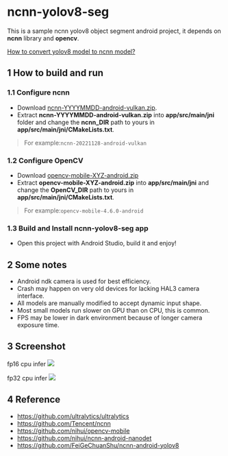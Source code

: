 # ncnn-yolov8-seg


This is a sample ncnn yolov8 object segment android project, it depends on **ncnn** library and **opencv**.

[How to convert yolov8 model to ncnn model?](https://github.com/Digital2Slave/ncnn-android-yolov8-seg/wiki/Convert-yolov8-model-to-ncnn-model)


## 1 How to build and run

### 1.1 Configure ncnn

* Download [ncnn-YYYYMMDD-android-vulkan.zip](https://github.com/Tencent/ncnn/releases).
* Extract **ncnn-YYYYMMDD-android-vulkan.zip** into **app/src/main/jni** folder and change the **ncnn_DIR** path to yours in **app/src/main/jni/CMakeLists.txt**.

> For example:`ncnn-20221128-android-vulkan`

### 1.2 Configure OpenCV

* Download [opencv-mobile-XYZ-android.zip](https://github.com/nihui/opencv-mobile)
* Extract **opencv-mobile-XYZ-android.zip** into **app/src/main/jni** and change the **OpenCV_DIR** path to yours in **app/src/main/jni/CMakeLists.txt**.

> For example:`opencv-mobile-4.6.0-android`

### 1.3 Build and Install ncnn-yolov8-seg app

* Open this project with Android Studio, build it and enjoy!

## 2 Some notes

* Android ndk camera is used for best efficiency.
* Crash may happen on very old devices for lacking HAL3 camera interface.
* All models are manually modified to accept dynamic input shape.
* Most small models run slower on GPU than on CPU, this is common.
* FPS may be lower in dark environment because of longer camera exposure time.

## 3 Screenshot
fp16 cpu infer
![](doc/fp16.gif)

fp32 cpu infer
![](doc/fp16.gif)

## 4 Reference

- https://github.com/ultralytics/ultralytics 
- https://github.com/Tencent/ncnn
- https://github.com/nihui/opencv-mobile
- https://github.com/nihui/ncnn-android-nanodet 
- https://github.com/FeiGeChuanShu/ncnn-android-yolov8
